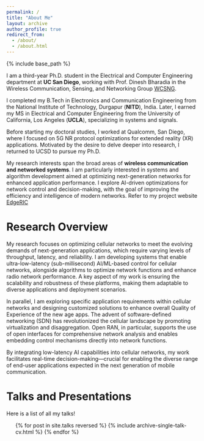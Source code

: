 ```yaml
---
permalink: /
title: "About Me"
layout: archive
author_profile: true
redirect_from: 
  - /about/
  - /about.html
---
```


{% include base_path %}

I am a third-year Ph.D. student in the Electrical and Computer Engineering department at **UC San Diego**, working with Prof. Dinesh Bharadia in the Wireless Communication, Sensing, and Networking Group [WCSNG](https://wcsng.ucsd.edu). 
 
I completed my B.Tech in Electronics and Communication Engineering from the National Institute of Technology, Durgapur (**NITD**), India. Later, I earned my MS in Electrical and Computer Engineering from the University of California, Los Angeles (**UCLA**), specializing in systems and signals.  

Before starting my doctoral studies, I worked at Qualcomm, San Diego, where I focused on 5G NR protocol optimizations for extended reality (XR) applications. Motivated by the desire to delve deeper into research, I returned to UCSD to pursue my Ph.D.  

My research interests span the broad areas of **wireless communication and networked systems**. I am particularly interested in systems and algorithm development aimed at optimizing next-generation networks for enhanced application performance. I explore AI-driven optimizations for network control and decision-making, with the goal of improving the efficiency and intelligence of modern networks. Refer to my project website [EdgeRIC](https://edgeric.github.io)


Research Overview
======
My research focuses on optimizing cellular networks to meet the evolving demands of next-generation applications, which require varying levels of throughput, latency, and reliability. I am developing systems that enable ultra-low-latency (sub-millisecond) AI/ML-based control for cellular networks, alongside algorithms to optimize network functions and enhance radio network performance. A key aspect of my work is ensuring the scalability and robustness of these platforms, making them adaptable to diverse applications and deployment scenarios.

In parallel, I am exploring specific application requirements within cellular networks and designing customized solutions to enhance overall Quality of Experience of the new age apps. The advent of software-defined networking (SDN) has revolutionized the cellular landscape by promoting virtualization and disaggregation. Open RAN, in particular, supports the use of open interfaces for comprehensive network analysis and enables embedding control mechanisms directly into network functions.

By integrating low-latency AI capabilities into cellular networks, my work facilitates real-time decision-making—crucial for enabling the diverse range of end-user applications expected in the next generation of mobile communication. 


Talks and Presentations
==============================
Here is a list of all my talks! 


<ul>{% for post in site.talks reversed %}
  {% include archive-single-talk-cv.html  %}
{% endfor %}</ul>

<!-- For a deeper insight into my current research vision, visit my project website [EdgeRIC](https://edgeric.github.io) -->


<!-- ## Photos Carousel

<div id="carouselExampleIndicators" class="carousel slide" data-ride="carousel">
  <ol class="carousel-indicators">
    <li data-target="#carouselExampleIndicators" data-slide-to="0" class="active"></li>
    <li data-target="#carouselExampleIndicators" data-slide-to="1"></li>
    <li data-target="#carouselExampleIndicators" data-slide-to="2"></li>
  </ol>
  <div class="carousel-inner">
    <div class="carousel-item active">
      <img src="/images/sparc.png" class="d-block w-100" alt="Image 1">
    </div>
    <div class="carousel-item">
      <img src="/images/sparc.png" class="d-block w-100" alt="Image 2">
    </div>
    <div class="carousel-item">
      <img src="/images/sparc.png" class="d-block w-100" alt="Image 3">
    </div>
  </div>
  <a class="carousel-control-prev" href="#carouselExampleIndicators" role="button" data-slide="prev">
    <span class="carousel-control-prev-icon" aria-hidden="true"></span>
    <span class="sr-only">Previous</span>
  </a>
  <a class="carousel-control-next" href="#carouselExampleIndicators" role="button" data-slide="next">
    <span class="carousel-control-next-icon" aria-hidden="true"></span>
    <span class="sr-only">Next</span>
  </a>
</div>   -->


<!-- Getting started
======
1. Register a GitHub account if you don't have one and confirm your e-mail (required!)
1. Fork [this repository](https://github.com/academicpages/academicpages.github.io) by clicking the "fork" button in the top right. 
1. Go to the repository's settings (rightmost item in the tabs that start with "Code", should be below "Unwatch"). Rename the repository "[your GitHub username].github.io", which will also be your website's URL.
1. Set site-wide configuration and create content & metadata (see below -- also see [this set of diffs](http://archive.is/3TPas) showing what files were changed to set up [an example site](https://getorg-testacct.github.io) for a user with the username "getorg-testacct")
1. Upload any files (like PDFs, .zip files, etc.) to the files/ directory. They will appear at https://[your GitHub username].github.io/files/example.pdf.  
1. Check status by going to the repository settings, in the "GitHub pages" section

Site-wide configuration
------
The main configuration file for the site is in the base directory in [_config.yml](https://github.com/academicpages/academicpages.github.io/blob/master/_config.yml), which defines the content in the sidebars and other site-wide features. You will need to replace the default variables with ones about yourself and your site's github repository. The configuration file for the top menu is in [_data/navigation.yml](https://github.com/academicpages/academicpages.github.io/blob/master/_data/navigation.yml). For example, if you don't have a portfolio or blog posts, you can remove those items from that navigation.yml file to remove them from the header. 

Create content & metadata
------
For site content, there is one markdown file for each type of content, which are stored in directories like _publications, _talks, _posts, _teaching, or _pages. For example, each talk is a markdown file in the [_talks directory](https://github.com/academicpages/academicpages.github.io/tree/master/_talks). At the top of each markdown file is structured data in YAML about the talk, which the theme will parse to do lots of cool stuff. The same structured data about a talk is used to generate the list of talks on the [Talks page](https://academicpages.github.io/talks), each [individual page](https://academicpages.github.io/talks/2012-03-01-talk-1) for specific talks, the talks section for the [CV page](https://academicpages.github.io/cv), and the [map of places you've given a talk](https://academicpages.github.io/talkmap.html) (if you run this [python file](https://github.com/academicpages/academicpages.github.io/blob/master/talkmap.py) or [Jupyter notebook](https://github.com/academicpages/academicpages.github.io/blob/master/talkmap.ipynb), which creates the HTML for the map based on the contents of the _talks directory).

**Markdown generator**

I have also created [a set of Jupyter notebooks](https://github.com/academicpages/academicpages.github.io/tree/master/markdown_generator
) that converts a CSV containing structured data about talks or presentations into individual markdown files that will be properly formatted for the Academic Pages template. The sample CSVs in that directory are the ones I used to create my own personal website at stuartgeiger.com. My usual workflow is that I keep a spreadsheet of my publications and talks, then run the code in these notebooks to generate the markdown files, then commit and push them to the GitHub repository.

How to edit your site's GitHub repository
------
Many people use a git client to create files on their local computer and then push them to GitHub's servers. If you are not familiar with git, you can directly edit these configuration and markdown files directly in the github.com interface. Navigate to a file (like [this one](https://github.com/academicpages/academicpages.github.io/blob/master/_talks/2012-03-01-talk-1.md) and click the pencil icon in the top right of the content preview (to the right of the "Raw | Blame | History" buttons). You can delete a file by clicking the trashcan icon to the right of the pencil icon. You can also create new files or upload files by navigating to a directory and clicking the "Create new file" or "Upload files" buttons. 

Example: editing a markdown file for a talk
![Editing a markdown file for a talk](/images/editing-talk.png)

For more info
------
More info about configuring Academic Pages can be found in [the guide](https://academicpages.github.io/markdown/). The [guides for the Minimal Mistakes theme](https://mmistakes.github.io/minimal-mistakes/docs/configuration/) (which this theme was forked from) might also be helpful. -->
